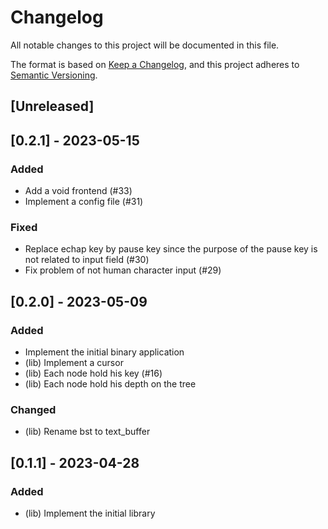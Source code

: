 # Changelog

All notable changes to this project will be documented in this file.

The format is based on [Keep a Changelog](https://keepachangelog.com/en/1.1.0),
and this project adheres to [Semantic Versioning](https://semver.org/spec/v2.0.0.html).

## [Unreleased]

## [0.2.1] - 2023-05-15

### Added

- Add a void frontend (#33)
- Implement a config file (#31)

### Fixed

- Replace echap key by pause key since the purpose of the pause key is not related to input field (#30)
- Fix problem of not human character input (#29)

## [0.2.0] - 2023-05-09

### Added

- Implement the initial binary application
- (lib) Implement a cursor
- (lib) Each node hold his key (#16)
- (lib) Each node hold his depth on the tree

### Changed

- (lib) Rename bst to text_buffer

## [0.1.1] - 2023-04-28

### Added

- (lib) Implement the initial library
